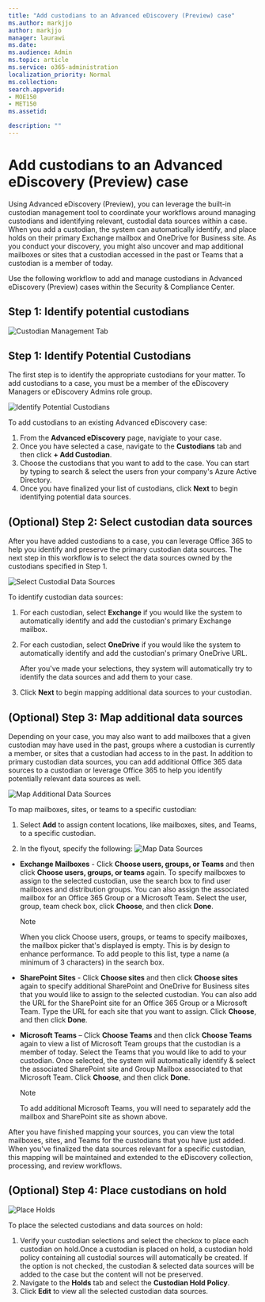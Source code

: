 ```yaml
---
title: "Add custodians to an Advanced eDiscovery (Preview) case"
ms.author: markjjo
author: markjjo
manager: laurawi
ms.date: 
ms.audience: Admin
ms.topic: article
ms.service: o365-administration
localization_priority: Normal
ms.collection: 
search.appverid: 
- MOE150
- MET150
ms.assetid: 

description: ""
---
```

# Add custodians to an Advanced eDiscovery (Preview) case

Using Advanced eDiscovery (Preview), you can leverage the built-in custodian management tool to coordinate your workflows around managing custodians and identifying relevant, custodial data sources within a case. When you add a custodian, the system can automatically identify, and place holds on their primary Exchange mailbox and OneDrive for Business site. As you conduct your discovery, you might also uncover and map additional mailboxes or sites that a custodian accessed in the past or Teams that a custodian is a member of today.

Use the following workflow to add and manage custodians in Advanced eDiscovery (Preview) cases within the Security & Compliance Center. 

## Step 1: Identify potential custodians

![Custodian Management Tab](./media/CustodianMgtPage)

## Step 1: Identify Potential Custodians
The first step is to identify the appropriate custodians for your matter. To add custodians to a case, you must be a member of the eDiscovery Managers or eDiscovery Admins role group.   

![Identify Potential Custodians](./media/Add_Custodian_Step_1.PNG)

To add custodians to an existing Advanced eDiscovery case:
 1. From the **Advanced eDiscovery** page, navigiate to your case.
 2. Once you have selected a case, navigate to the **Custodians** tab and then click **+ Add Custodian**. 
 3. Choose the custodians that you want to add to the case. You can start by typing to search & select the users fron your company's Azure Active Directory.
 4. Once you have finalized your list of custodians, click **Next** to begin identifying potential data sources. 
   
## (Optional) Step 2: Select custodian data sources

After you have added custodians to a case, you can leverage Office 365 to help you identify and preserve the primary custodian data sources. The next step in this workflow is to select the data sources owned by the custodians specified in Step 1. 

![Select Custodial Data Sources](./media/Add_Custodian_Step_2.PNG)

To identify custodian data sources: 

1. For each custodian, select **Exchange** if you would like the system to automatically identify and add the custodian's primary Exchange mailbox. 
 
2. For each custodian, select **OneDrive** if you would like the system to automatically identify and add the custodian's primary OneDrive URL. 

    After you've made your selections, they system will automatically try to identify the data sources and add them to your case.
 
4. Click **Next** to begin mapping additional data sources to your custodian.

## (Optional) Step 3: Map additional data sources

Depending on your case, you may also want to add mailboxes that a given custodian may have used in the past, groups where a custodian is currently a member, or sites that a custodian had access to in the past. In addition to primary custodian data sources, you can add additional Office 365 data sources to a custodian or leverage Office 365 to help you identify potentially relevant data sources as well. 

![Map Additional Data Sources](./media/Add_Custodian_Step_3.PNG)

To map mailboxes, sites, or teams to a specific custodian:
1. Select **Add** to assign content locations, like mailboxes, sites, and Teams, to a specific custodian. 

2. In the flyout, specify the following:
   ![Map Data Sources](./media/AddCustodianStep_4.PNG)
  -  **Exchange Mailboxes** - Click **Choose users, groups, or Teams** and then click **Choose users, groups, or teams** again. To specify mailboxes to assign to the selected custodian, use the search box to find user mailboxes and distribution groups. You can also assign the associated mailbox for an Office 365 Group or a Microsoft Team. Select the user, group, team check box, click **Choose**, and then click **Done**.

      > [!NOTE]
      > When you click Choose users, groups, or teams to specify mailboxes, the mailbox picker that's displayed is empty. This is by design to enhance performance. To add people to this list, type a name (a minimum of 3 characters) in the search box.
     
   - **SharePoint Sites** - Click **Choose sites** and then click **Choose sites** again to specify additional SharePoint and OneDrive for Business sites that you would like to assign to the selected custodian. You can also add the URL for the SharePoint site for an Office 365 Group or a Microsoft Team. Type the URL for each site that you want to assign. Click **Choose**, and then click **Done**.
   - **Microsoft Teams** – Click **Choose Teams** and then click **Choose Teams** again to view a list of Microsoft Team groups that the custodian is a member of today. Select the Teams that you would like to add to your custodian. Once selected, the system will automatically identify & select the associated SharePoint site and Group Mailbox associated to that Microsoft Team. Click **Choose**, and then click **Done**.
        
      > [!NOTE]
      > To add additional Microsoft Teams, you will need to separately add the mailbox and SharePoint site as shown above.

After you have finished mapping your sources, you can view the total mailboxes, sites, and Teams for the custodians that you have just added. When you've finalized the data sources relevant for a specific custodian, this mapping will be maintained and extended to the eDiscovery collection, processing, and review workflows. 

## (Optional) Step 4: Place custodians on hold
![Place Holds](./media/AddCustodianStep5.PNG)

To place the selected custodians and data sources on hold:
  1. Verify your custodian selections and select the checkox to place each custodian on hold.Once a custodian is placed on hold, a custodian hold policy containing all custodial sources will automatically be created. If the option is not checked, the custodian & selected data sources will be added to the case but the content will not be preserved.
  2. Navigate to the **Holds** tab and select the **Custodian Hold Policy**. 
  3. Click **Edit** to view all the selected custodian data sources.
    
 
    
